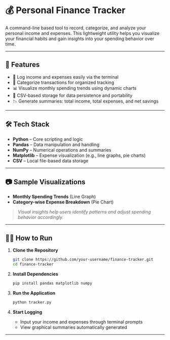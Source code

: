 
# 💰 Personal Finance Tracker

A command-line based tool to record, categorize, and analyze your personal income and expenses. This lightweight utility helps you visualize your financial habits and gain insights into your spending behavior over time.

---

## 🚀 Features

- 📌 Log income and expenses easily via the terminal  
- 🧾 Categorize transactions for organized tracking  
- 📊 Visualize monthly spending trends using dynamic charts  
- 📂 CSV-based storage for data persistence and portability  
- 📉 Generate summaries: total income, total expenses, and net savings  

---

## 🛠️ Tech Stack

- **Python** – Core scripting and logic  
- **Pandas** – Data manipulation and handling  
- **NumPy** – Numerical operations and summaries  
- **Matplotlib** – Expense visualization (e.g., line graphs, pie charts)  
- **CSV** – Local file-based data storage  

---

## 📷 Sample Visualizations

- **Monthly Spending Trends** (Line Graph)  
- **Category-wise Expense Breakdown** (Pie Chart)

> _Visual insights help users identify patterns and adjust spending behavior accordingly._

---

## 🧑‍💻 How to Run

1. **Clone the Repository**
   ```bash
   git clone https://github.com/your-username/finance-tracker.git
   cd finance-tracker
   ```

2. **Install Dependencies**
   ```bash
   pip install pandas matplotlib numpy
   ```

3. **Run the Application**
   ```bash
   python tracker.py
   ```

4. **Start Logging**
   - Input your income and expenses through terminal prompts
   - View graphical summaries automatically generated

---

